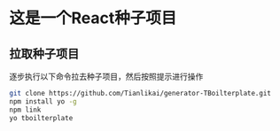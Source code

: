 # 这是一个React种子项目

## 拉取种子项目

逐步执行以下命令拉去种子项目，然后按照提示进行操作

```bash
git clone https://github.com/Tianlikai/generator-TBoilterplate.git
npm install yo -g
npm link
yo tboilterplate
```